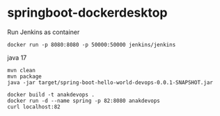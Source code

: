 
# springboot-dockerdesktop


Run Jenkins as container

```
docker run -p 8080:8080 -p 50000:50000 jenkins/jenkins
```


java 17

```
mvn clean
mvn package
java -jar target/spring-boot-hello-world-devops-0.0.1-SNAPSHOT.jar
```

```
docker build -t anakdevops .
docker run -d --name spring -p 82:8080 anakdevops
curl localhost:82
```

